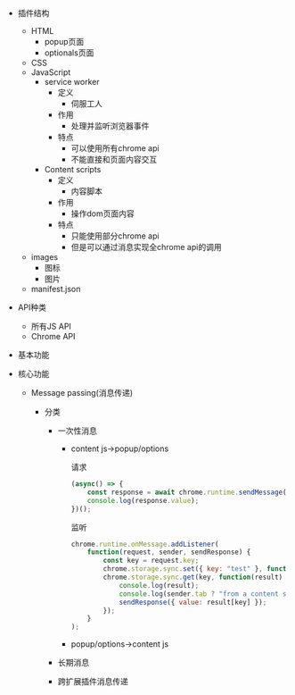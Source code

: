 - 插件结构

  - HTML
    - popup页面
    - optionals页面
  - CSS
  - JavaScript
    - service worker
      - 定义
        - 伺服工人
      - 作用
        - 处理并监听浏览器事件
      - 特点
        - 可以使用所有chrome api
        - 不能直接和页面内容交互
    - Content scripts
      - 定义
        - 内容脚本
      - 作用
        - 操作dom页面内容
      - 特点
        - 只能使用部分chrome api
        - 但是可以通过消息实现全chrome api的调用
  - images
    - 图标
    - 图片
  - manifest.json

- API种类

  - 所有JS API
  - Chrome API

- 基本功能

- 核心功能

  - Message passing(消息传递)

    - 分类

      - 一次性消息

        - content js→popup/options

          请求

          ```js
          (async() => {
              const response = await chrome.runtime.sendMessage({ key: "ausername" });
              console.log(response.value);
          })();
          ```

          监听

          ```js
          chrome.runtime.onMessage.addListener(
              function(request, sender, sendResponse) {
                  const key = request.key;
                  chrome.storage.sync.set({ key: "test" }, function() {});
                  chrome.storage.sync.get(key, function(result) {
                      console.log(result);
                      console.log(sender.tab ? "from a content script:" + sender.tab.url : "from the extension");
                      sendResponse({ value: result[key] });
                  });
              }
          );
          ```

        - popup/options→content js

      - 长期消息

      - 跨扩展插件消息传递